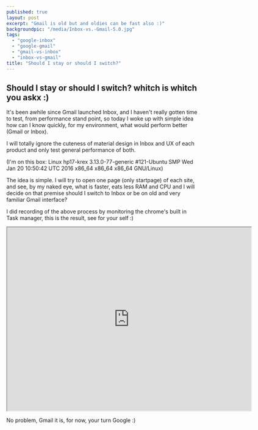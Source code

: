 ```yaml
---
published: true
layout: post
excerpt: "Gmail is old but and oldies can be fast also :)"
backgroundpic: "/media/Inbox-vs.-Gmail-5.0.jpg"
tags: 
  - "google-inbox"
  - "google-gmail"
  - "gmail-vs-inbox"
  - "inbox-vs-gmail"
title: "Should I stay or should I switch?"
---
```


## Should I stay or should I switch? whitch is whitch you askx :)

It's been awhile since Gmail launched Inbox, and I haven't really gotten time to test, from performance stand point, so today I woke up with simple idea how can I know quickly, for my environment, what would perform better (Gmail or Inbox). 

I will totally ignore the cuteness of material design in Inbox and UX of each product and only test general performance of both.

(I'm on this box: Linux hp17-krex 3.13.0-77-generic #121-Ubuntu SMP Wed Jan 20 10:50:42 UTC 2016 x86_64 x86_64 x86_64 GNU/Linux)

The idea is simple. I will try to open one page (only startpage) of each site, and see, by my naked eye, what is faster, eats less RAM and CPU and I will decide on that premise should I switch to Inbox or be on old and very familiar Gmail interface?

I did recording of the above process by monitoring the chrome's built in Task manager, this is the result, see for your self :)

<iframe src="https://drive.google.com/file/d/1d68izU4uaj5NXbWRMk2tt2aDY5TIa42ZCw/preview" width="640" height="480"></iframe>

No problem, Gmail it is, for now, your turn Google :)

